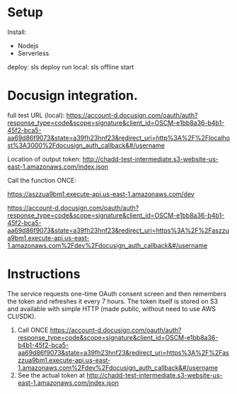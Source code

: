 # Setup

Install:
- Nodejs 
- Serverless

deploy: sls deploy
run local: sls offline start

# Docusign integration.

full test URL (local):
https://account-d.docusign.com/oauth/auth?response_type=code&scope=signature&client_id=OSCM-e1bb8a36-b4b1-45f2-bca5-aa69d86f9073&state=a39fh23hnf23&redirect_uri=http%3A%2F%2Flocalhost%3A3000%2Fdocusign_auth_callback&#/username

Location of output token:
http://chadd-test-intermediate.s3-website-us-east-1.amazonaws.com/index.json

Call the function ONCE: 

https://aszzua9bm1.execute-api.us-east-1.amazonaws.com/dev

https://account-d.docusign.com/oauth/auth?response_type=code&scope=signature&client_id=OSCM-e1bb8a36-b4b1-45f2-bca5-aa69d86f9073&state=a39fh23hnf23&redirect_uri=https%3A%2F%2Faszzua9bm1.execute-api.us-east-1.amazonaws.com%2Fdev%2Fdocusign_auth_callback&#/username


# Instructions

The service requests one-time OAuth consent screen and then remembers the token and refreshes it every 7 hours. 
The token itself is stored on S3 and available with simple HTTP (made public, without need to use AWS CLI/SDK). 

1. Call ONCE https://account-d.docusign.com/oauth/auth?response_type=code&scope=signature&client_id=OSCM-e1bb8a36-b4b1-45f2-bca5-aa69d86f9073&state=a39fh23hnf23&redirect_uri=https%3A%2F%2Faszzua9bm1.execute-api.us-east-1.amazonaws.com%2Fdev%2Fdocusign_auth_callback&#/username
2. See the actual token at http://chadd-test-intermediate.s3-website-us-east-1.amazonaws.com/index.json

